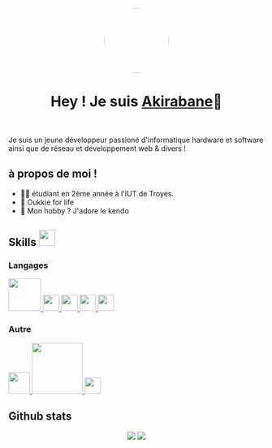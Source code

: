 <p align="center">
  <img width="128" style="border-radius: 50%" src="https://avatars.githubusercontent.com/u/77858565?v=4">
</p>

<h1 align="center">Hey ! Je suis <a href="http://193.168.146.197/cv">Akirabane</a>👋</h1>
</br>

<p>Je suis un jeune développeur passioné d'informatique hardware et software ainsi que de réseau et développement web & divers !</p>

<h2>à propos de moi !</h2>

- 👨‍🎓 étudiant en 2ème année à l'IUT de Troyes.
- 🍊 Oukkie for life
- 🤫 Mon hobby ? J'adore le kendo

<h2> Skills <img src = "https://media2.giphy.com/media/QssGEmpkyEOhBCb7e1/giphy.gif?cid=ecf05e47a0n3gi1bfqntqmob8g9aid1oyj2wr3ds3mg700bl&rid=giphy.gif" width = 32px> </h2>
<h3>Langages</h3>
<a href="#"> <img width="64px" src="https://allprowebdesigns.com/blog/wp-content/uploads/2019/01/1lJ32Bl-lHWmNMUSiSq17gQ-792x445.png"> </a>
<a href="#"> <img width="32px" src="https://www.developpez.net/forums/attachments/p294178d1/a/a/a"> </a>
<a href="#"> <img width="32px" src="https://upload.wikimedia.org/wikipedia/commons/thumb/4/4c/Typescript_logo_2020.svg/1200px-Typescript_logo_2020.svg.png"> </a>
<a href="#"> <img width="32px" src= "https://upload.wikimedia.org/wikipedia/fr/thumb/2/2e/Java_Logo.svg/322px-Java_Logo.svg.png"> </a>
<a href="#"> <img width="32px" src= "https://www.carpemedia.fr/wp-content/uploads/2017/02/formation-php-initiation.png"> </a>

<h3>Autre</h3>
<a href="#"> <img width="42px" src="https://i1.wp.com/www.cc-lacqorthez.fr/CYBERBASE/wp-content/uploads/2020/05/logo-linux.png?fit=512%2C512&ssl=1"> </a>
<a href="#"> <img width="100px" src="https://cdn.worldvectorlogo.com/logos/nodejs.svg"> </a>
<a href="#"> <img width="32px" src="https://www.florentgonon.com/assets/git-4ed4db98583d5f694ccc8ccfae22449fc6ba8a7f4e9759fecddd5ca27053018e.png"> </a>

<h2>Github stats</h2>
<div align="center">

![](https://github-readme-stats.vercel.app/api?username=Akirabane&show_icons=true&theme=tokyonight&hide_border=true&locale=en)
![](https://github-readme-streak-stats.herokuapp.com/?user=Akirabane&theme=material-palenight)
</div>
